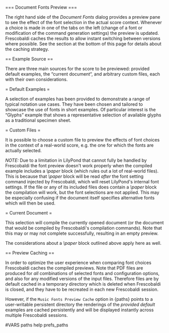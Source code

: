 === Document Fonts Preview ===

The right hand side of the *Document Fonts* dialog provides a preview pane to
see the effect of the font selection in the actual score context. Whenever a
choice is made in one of the tabs on the left (change of a font or modification
of the command generation settings) the preview is updated. Frescobaldi caches
the results to allow instant switching between versions where possible. See the
section at the bottom of this page for details about the caching strategy.

== Example Source ==

There are three main sources for the score to be previewed: provided default
examples, the “current document“, and arbitrary custom files, each with their
own considerations.

= Default Examples =

A selection of examples has been provided to demonstrate a range of typical
notation use cases. They have been chosen and tailored to showcase the use of
fonts in short examples. Of particular interest is the “Glyphs” example that
shows a representative selection of available glyphs as a traditional specimen
sheet.

= Custom Files =

It is possible to choose a custom file to preview the effects of font choices in
the context of a real-world score, e.g. the one for which the fonts are actually
selected.

*NOTE:* Due to a limitation in LilyPond that cannot fully be handled by
Frescobaldi the font preview doesn't work properly when the compiled example
includes a *\paper* block (which rules out a lot of real-world files). This is
because that *\paper* block will be read *after* the font setting command
injected by Frescobaldi, which will reset LilyPond's internal font settings. If
the file or any of its included files does contain a *\paper* block the
compilation will work, but the font selections are not applied. This may be
especially confusing if the document itself specifies alternative fonts which
will then be used.


= Current Document =

This selection will compile the currently opened document (or the document that
would be compiled by Frescobaldi's compilation commands). Note that this may or
may not complete successfully, resulting in an empty preview.

The considerations about a *\paper* block outlined above apply here as well.

== Preview Caching ==

In order to optimize the user experience when comparing font choices Frescobaldi
caches the compiled previews. Note that PDF files are produced for *all*
combinations of selected fonts and configuration options, and also for any
modified versions of the input files. Therefore files are by default cached in a
temporary directory which is deleted when Frescobaldi is closed, and they have
to be recreated in each new Frescobaldi session.

However, if the `Music Fonts Preview Cache` option in {paths} points to a
user-writable persistent directory the renderings of the *provided default*
examples are cached persistently and will be displayed instantly across multiple
Frescobaldi sessions.

#VARS
paths help prefs_paths
